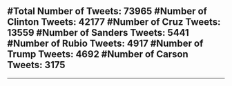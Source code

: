 #Total Number of Tweets: 73965 
#Number of Clinton Tweets: 42177
#Number of Cruz Tweets: 13559
#Number of Sanders Tweets: 5441
#Number of Rubio Tweets: 4917
#Number of Trump Tweets: 4692
#Number of Carson Tweets: 3175
---
---
